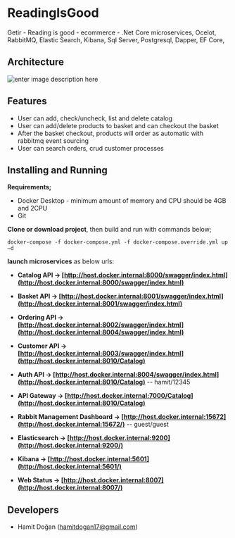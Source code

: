 # ReadingIsGood
Getir - Reading is good - ecommerce - .Net Core microservices, Ocelot, RabbitMQ, Elastic Search, Kibana, Sql Server, Postgresql, Dapper, EF Core, 

## Architecture
![enter image description here](https://user-images.githubusercontent.com/11176913/113179997-e7488900-9258-11eb-8f89-3c83d83a8b31.png)

## Features

 - User can add, check/uncheck, list and delete catalog  
 - User can add/delete products to basket and can checkout the basket  
 - After the basket checkout, products will order as automatic with rabbitmq event
   sourcing
  - User can search orders, crud customer processes

## Installing and Running
**Requirements;** 
- Docker Desktop - minimum amount of memory and CPU should be 4GB and 2CPU
- Git

**Clone or download project**, then build and run with commands below;

    docker-compose -f docker-compose.yml -f docker-compose.override.yml up –d
**launch microservices** as below urls:
-   **Catalog API ->  [http://host.docker.internal:8000/swagger/index.html](http://host.docker.internal:8000/swagger/index.html)**
    
-   **Basket API ->  [http://host.docker.internal:8001/swagger/index.html](http://host.docker.internal:8001/swagger/index.html)**
       
-   **Ordering API ->  [http://host.docker.internal:8002/swagger/index.html](http://host.docker.internal:8004/swagger/index.html)**
-   **Customer API ->  [http://host.docker.internal:8003/swagger/index.html](http://host.docker.internal:8010/Catalog)**
-   **Auth API ->  [http://host.docker.internal:8004/swagger/index.html](http://host.docker.internal:8010/Catalog)**  -- hamit/12345
-   **API Gateway ->  [http://host.docker.internal:7000/Catalog](http://host.docker.internal:8010/Catalog)**
    
-   **Rabbit Management Dashboard ->  [http://host.docker.internal:15672](http://host.docker.internal:15672/)**  -- guest/guest

-   **Elasticsearch ->  [http://host.docker.internal:9200](http://host.docker.internal:9200/)**
    
-   **Kibana ->  [http://host.docker.internal:5601](http://host.docker.internal:5601/)**
    
-   **Web Status ->  [http://host.docker.internal:8007](http://host.docker.internal:8007/)**

## Developers

 - Hamit Doğan (hamitdogan17@gmail.com)
